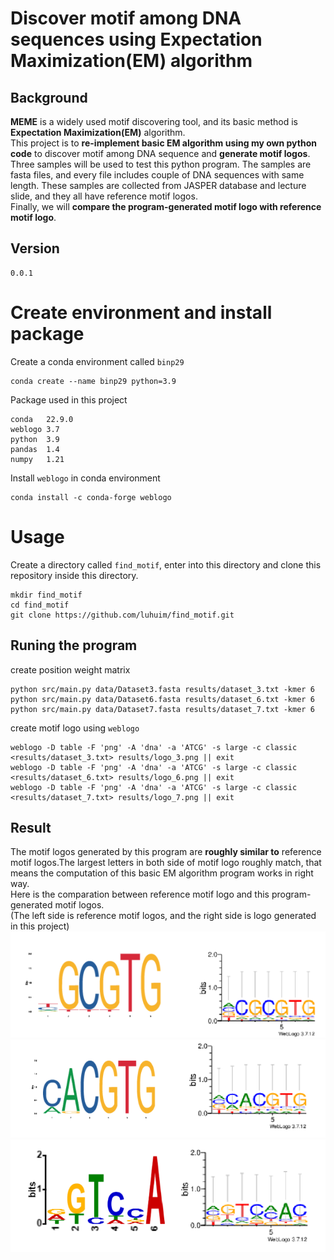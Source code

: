 # Discover motif among DNA sequences using Expectation Maximization(EM) algorithm 
## Background 
__MEME__ is a widely used motif discovering tool, and its basic method is __Expectation Maximization(EM)__ algorithm.  
This project is to __re-implement basic EM algorithm using my own python code__ to discover motif among DNA sequence and __generate motif logos__.
Three samples will be used to test this python program.
The samples are fasta files, and every file includes couple of DNA sequences with same length. These samples are collected from JASPER database and lecture slide, and they all have reference motif logos.  
Finally, we will __compare the program-generated motif logo with reference motif logo__.

## Version
```
0.0.1
```
# Create environment and install package
Create a conda environment called `binp29`
```
conda create --name binp29 python=3.9
```
Package used in this project
```
conda   22.9.0
weblogo 3.7
python  3.9
pandas  1.4
numpy   1.21
```
Install `weblogo` in conda environment
```
conda install -c conda-forge weblogo
```
# Usage
Create a directory called `find_motif`, enter into this directory and clone this repository inside this directory.
```
mkdir find_motif
cd find_motif
git clone https://github.com/luhuim/find_motif.git
```
## Runing the program
create position weight matrix
```
python src/main.py data/Dataset3.fasta results/dataset_3.txt -kmer 6
python src/main.py data/Dataset6.fasta results/dataset_6.txt -kmer 6 
python src/main.py data/Dataset7.fasta results/dataset_7.txt -kmer 6 
```
create motif logo using `weblogo`
```
weblogo -D table -F 'png' -A 'dna' -a 'ATCG' -s large -c classic <results/dataset_3.txt> results/logo_3.png || exit
weblogo -D table -F 'png' -A 'dna' -a 'ATCG' -s large -c classic <results/dataset_6.txt> results/logo_6.png || exit
weblogo -D table -F 'png' -A 'dna' -a 'ATCG' -s large -c classic <results/dataset_7.txt> results/logo_7.png || exit
```
## Result
The motif logos generated by this program are __roughly similar to__ reference motif logos.The largest letters in both side of motif logo roughly match, that means the computation of this basic EM algorithm program works in right way.     
Here is the comparation between reference motif logo and this program-generated motif logos.   
(The left side is reference motif logos, and the right side is logo generated in this project)  
![](result_1.png)  
![](result_2.png)  
![](result_3.png)  

